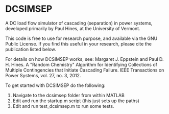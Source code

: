 DCSIMSEP
========

A DC load flow simulator of cascading (separation) in power systems, developed primarily by Paul Hines, at the University of Vermont.

This code is free to use for research purpose, and available via the GNU Public License.  If you find this useful in your research, please cite the publication listed below. 

For details on how DCSIMSEP works, see:
Margaret J. Eppstein and Paul D. H. Hines. A "Random Chemistry" Algorithm for Identifying Collections of Multiple Contingencies that Initiate Cascading Failure. IEEE Transactions on Power Systems, vol. 27, no. 3, 2012.

To get started with DCSIMSEP do the following:

1. Navigate to the dcsimsep folder from within MATLAB
2. Edit and run the startup.m script (this just sets up the paths)
3. Edit and run test_dcsimsep.m to run some tests.  


